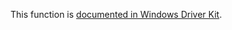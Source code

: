 This function is [documented in Windows Driver Kit](https://learn.microsoft.com/en-us/windows-hardware/drivers/ddi/ntifs/nf-ntifs-rtltimetosecondssince1970).
